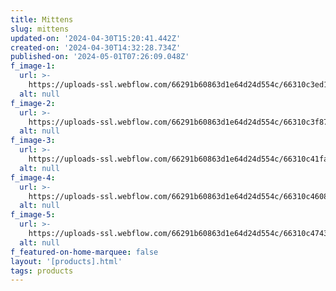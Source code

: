 ```yaml
---
title: Mittens
slug: mittens
updated-on: '2024-04-30T15:20:41.442Z'
created-on: '2024-04-30T14:32:28.734Z'
published-on: '2024-05-01T07:26:09.048Z'
f_image-1:
  url: >-
    https://uploads-ssl.webflow.com/66291b60863d1e64d24d554c/66310c3ed1d12903328be68a_download.jpeg
  alt: null
f_image-2:
  url: >-
    https://uploads-ssl.webflow.com/66291b60863d1e64d24d554c/66310c3f877144eb765bf377_images.jpeg
  alt: null
f_image-3:
  url: >-
    https://uploads-ssl.webflow.com/66291b60863d1e64d24d554c/66310c41fa4cffd4847c433f_images%20(3).jpeg
  alt: null
f_image-4:
  url: >-
    https://uploads-ssl.webflow.com/66291b60863d1e64d24d554c/66310c46085632ac25cfc687_images%20(1).jpeg
  alt: null
f_image-5:
  url: >-
    https://uploads-ssl.webflow.com/66291b60863d1e64d24d554c/66310c47438c5f57e9158327_images%20(2).jpeg
  alt: null
f_featured-on-home-marquee: false
layout: '[products].html'
tags: products
---
```



